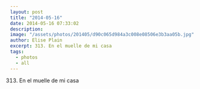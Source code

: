 ```yaml
---
layout: post
title: "2014-05-16"
date: 2014-05-16 07:33:02
description: 
image: "/assets/photos/201405/d90c065d984a3c008e08506e3b3aa05b.jpg"
author: Elise Plain
excerpt: 313. En el muelle de mi casa
tags: 
  - photos
  - all
---
```


313. En el muelle de mi casa
<p></p>
